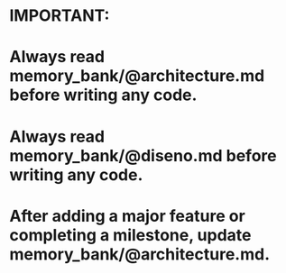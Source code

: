 # IMPORTANT:
# Always read memory_bank/@architecture.md before writing any code.
# Always read memory_bank/@diseno.md before writing any code.
# After adding a major feature or completing a milestone, update memory_bank/@architecture.md.
